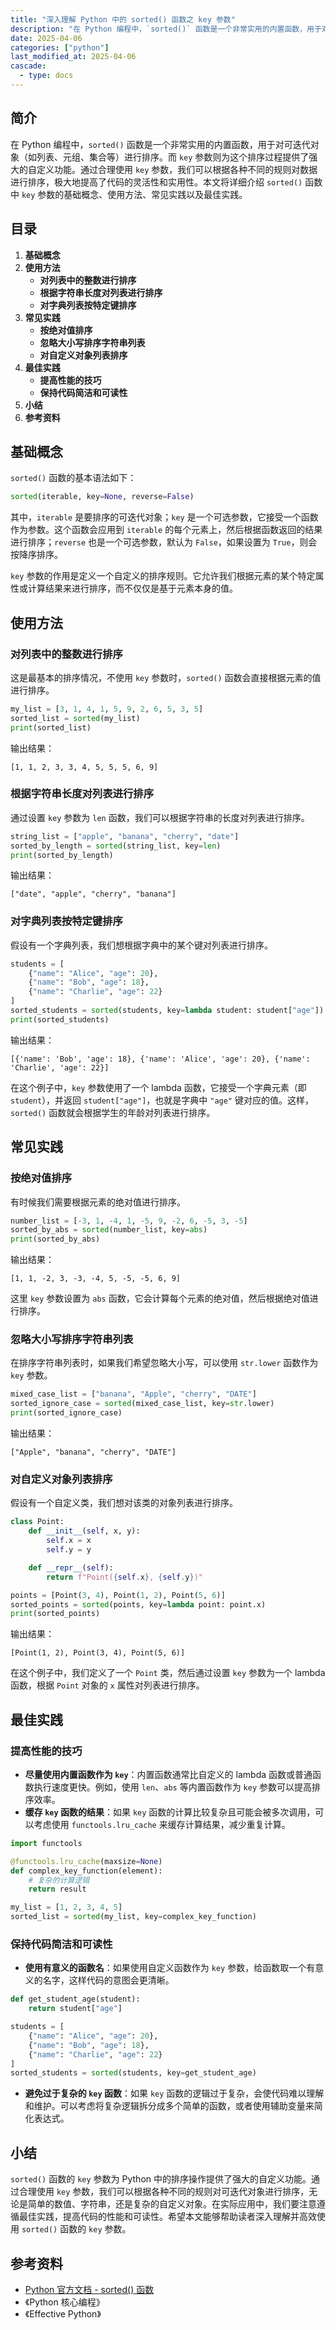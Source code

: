 ```yaml
---
title: "深入理解 Python 中的 sorted() 函数之 key 参数"
description: "在 Python 编程中，`sorted()` 函数是一个非常实用的内置函数，用于对可迭代对象（如列表、元组、集合等）进行排序。而 `key` 参数则为这个排序过程提供了强大的自定义功能。通过合理使用 `key` 参数，我们可以根据各种不同的规则对数据进行排序，极大地提高了代码的灵活性和实用性。本文将详细介绍 `sorted()` 函数中 `key` 参数的基础概念、使用方法、常见实践以及最佳实践。"
date: 2025-04-06
categories: ["python"]
last_modified_at: 2025-04-06
cascade:
  - type: docs
---
```



## 简介
在 Python 编程中，`sorted()` 函数是一个非常实用的内置函数，用于对可迭代对象（如列表、元组、集合等）进行排序。而 `key` 参数则为这个排序过程提供了强大的自定义功能。通过合理使用 `key` 参数，我们可以根据各种不同的规则对数据进行排序，极大地提高了代码的灵活性和实用性。本文将详细介绍 `sorted()` 函数中 `key` 参数的基础概念、使用方法、常见实践以及最佳实践。

<!-- more -->
## 目录
1. **基础概念**
2. **使用方法**
    - **对列表中的整数进行排序**
    - **根据字符串长度对列表进行排序**
    - **对字典列表按特定键排序**
3. **常见实践**
    - **按绝对值排序**
    - **忽略大小写排序字符串列表**
    - **对自定义对象列表排序**
4. **最佳实践**
    - **提高性能的技巧**
    - **保持代码简洁和可读性**
5. **小结**
6. **参考资料**

## 基础概念
`sorted()` 函数的基本语法如下：
```python
sorted(iterable, key=None, reverse=False)
```
其中，`iterable` 是要排序的可迭代对象；`key` 是一个可选参数，它接受一个函数作为参数。这个函数会应用到 `iterable` 的每个元素上，然后根据函数返回的结果进行排序；`reverse` 也是一个可选参数，默认为 `False`，如果设置为 `True`，则会按降序排序。

`key` 参数的作用是定义一个自定义的排序规则。它允许我们根据元素的某个特定属性或计算结果来进行排序，而不仅仅是基于元素本身的值。

## 使用方法

### 对列表中的整数进行排序
这是最基本的排序情况，不使用 `key` 参数时，`sorted()` 函数会直接根据元素的值进行排序。
```python
my_list = [3, 1, 4, 1, 5, 9, 2, 6, 5, 3, 5]
sorted_list = sorted(my_list)
print(sorted_list)  
```
输出结果：
```
[1, 1, 2, 3, 3, 4, 5, 5, 5, 6, 9]
```

### 根据字符串长度对列表进行排序
通过设置 `key` 参数为 `len` 函数，我们可以根据字符串的长度对列表进行排序。
```python
string_list = ["apple", "banana", "cherry", "date"]
sorted_by_length = sorted(string_list, key=len)
print(sorted_by_length)  
```
输出结果：
```
["date", "apple", "cherry", "banana"]
```

### 对字典列表按特定键排序
假设有一个字典列表，我们想根据字典中的某个键对列表进行排序。
```python
students = [
    {"name": "Alice", "age": 20},
    {"name": "Bob", "age": 18},
    {"name": "Charlie", "age": 22}
]
sorted_students = sorted(students, key=lambda student: student["age"])
print(sorted_students)  
```
输出结果：
```
[{'name': 'Bob', 'age': 18}, {'name': 'Alice', 'age': 20}, {'name': 'Charlie', 'age': 22}]
```
在这个例子中，`key` 参数使用了一个 lambda 函数，它接受一个字典元素（即 `student`），并返回 `student["age"]`，也就是字典中 `"age"` 键对应的值。这样，`sorted()` 函数就会根据学生的年龄对列表进行排序。

## 常见实践

### 按绝对值排序
有时候我们需要根据元素的绝对值进行排序。
```python
number_list = [-3, 1, -4, 1, -5, 9, -2, 6, -5, 3, -5]
sorted_by_abs = sorted(number_list, key=abs)
print(sorted_by_abs)  
```
输出结果：
```
[1, 1, -2, 3, -3, -4, 5, -5, -5, 6, 9]
```
这里 `key` 参数设置为 `abs` 函数，它会计算每个元素的绝对值，然后根据绝对值进行排序。

### 忽略大小写排序字符串列表
在排序字符串列表时，如果我们希望忽略大小写，可以使用 `str.lower` 函数作为 `key` 参数。
```python
mixed_case_list = ["banana", "Apple", "cherry", "DATE"]
sorted_ignore_case = sorted(mixed_case_list, key=str.lower)
print(sorted_ignore_case)  
```
输出结果：
```
["Apple", "banana", "cherry", "DATE"]
```

### 对自定义对象列表排序
假设有一个自定义类，我们想对该类的对象列表进行排序。
```python
class Point:
    def __init__(self, x, y):
        self.x = x
        self.y = y

    def __repr__(self):
        return f"Point({self.x}, {self.y})"

points = [Point(3, 4), Point(1, 2), Point(5, 6)]
sorted_points = sorted(points, key=lambda point: point.x)
print(sorted_points)  
```
输出结果：
```
[Point(1, 2), Point(3, 4), Point(5, 6)]
```
在这个例子中，我们定义了一个 `Point` 类，然后通过设置 `key` 参数为一个 lambda 函数，根据 `Point` 对象的 `x` 属性对列表进行排序。

## 最佳实践

### 提高性能的技巧
- **尽量使用内置函数作为 `key`**：内置函数通常比自定义的 lambda 函数或普通函数执行速度更快。例如，使用 `len`、`abs` 等内置函数作为 `key` 参数可以提高排序效率。
- **缓存 `key` 函数的结果**：如果 `key` 函数的计算比较复杂且可能会被多次调用，可以考虑使用 `functools.lru_cache` 来缓存计算结果，减少重复计算。
```python
import functools

@functools.lru_cache(maxsize=None)
def complex_key_function(element):
    # 复杂的计算逻辑
    return result

my_list = [1, 2, 3, 4, 5]
sorted_list = sorted(my_list, key=complex_key_function)
```

### 保持代码简洁和可读性
- **使用有意义的函数名**：如果使用自定义函数作为 `key` 参数，给函数取一个有意义的名字，这样代码的意图会更清晰。
```python
def get_student_age(student):
    return student["age"]

students = [
    {"name": "Alice", "age": 20},
    {"name": "Bob", "age": 18},
    {"name": "Charlie", "age": 22}
]
sorted_students = sorted(students, key=get_student_age)
```
- **避免过于复杂的 `key` 函数**：如果 `key` 函数的逻辑过于复杂，会使代码难以理解和维护。可以考虑将复杂逻辑拆分成多个简单的函数，或者使用辅助变量来简化表达式。

## 小结
`sorted()` 函数的 `key` 参数为 Python 中的排序操作提供了强大的自定义功能。通过合理使用 `key` 参数，我们可以根据各种不同的规则对可迭代对象进行排序，无论是简单的数值、字符串，还是复杂的自定义对象。在实际应用中，我们要注意遵循最佳实践，提高代码的性能和可读性。希望本文能够帮助读者深入理解并高效使用 `sorted()` 函数的 `key` 参数。

## 参考资料
- [Python 官方文档 - sorted() 函数](https://docs.python.org/3/library/functions.html#sorted)
- 《Python 核心编程》
- 《Effective Python》